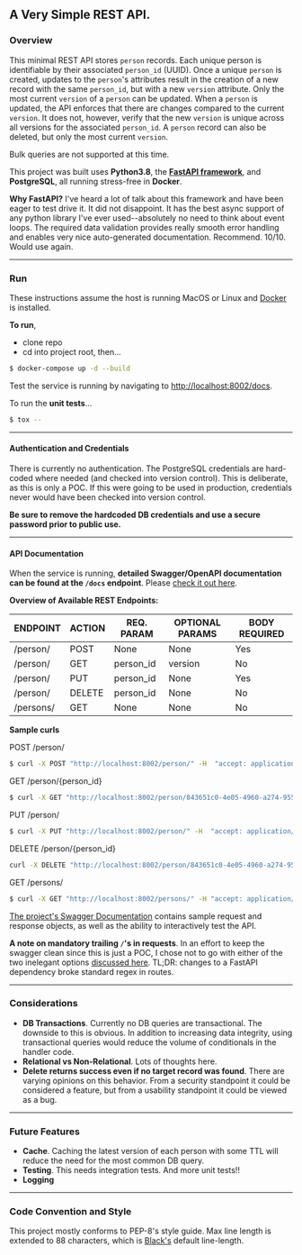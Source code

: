 ## A Very Simple REST API.

### Overview

This minimal REST API stores `person` records. Each unique person is
identifiable by their associated `person_id` (UUID). Once a unique
`person` is created, updates to the `person`'s attributes result in the
creation of a new record with the same `person_id`, but with a new
`version` attribute. Only the most current `version` of a `person` can
be updated. When a `person` is updated, the API enforces that there are
changes compared to the current `version`. It does not, however, verify
that the new `version` is unique across all versions for the associated
`person_id`. A `person` record can also be deleted, but only the most
current `version`.

Bulk queries are not supported at this time.

This project was built uses __Python3.8__, the
[__FastAPI framework__](https://fastapi.tiangolo.com/), and
__PostgreSQL__, all running stress-free in __Docker__.

__Why FastAPI?__ I've heard a lot of talk about this framework and have
been eager to test drive it. It did not disappoint. It has the best
async support of any python library I've ever used--absolutely no need
to think about event loops. The required data validation provides really
smooth error handling and enables very nice auto-generated
documentation. Recommend. 10/10. Would use again.
___

### Run

These instructions assume the host is running MacOS or Linux and
[Docker](https://www.docker.com/) is installed.

__To run__,
* clone repo
* cd into project root, then...

```bash
$ docker-compose up -d --build
```

Test the service is running by navigating to
[http://localhost:8002/docs](http://localhost:8002/docs).

To run the __unit tests__...

```bash
$ tox --
```
___

#### Authentication and Credentials

There is currently no authentication. The PostgreSQL credentials are
hard-coded where needed (and checked into version control). This is
deliberate, as this is only a POC. If this were going to be used in
production, credentials never would have been checked into version
control.

__Be sure to remove the hardcoded DB credentials and use a secure
password prior to public use.__
___

#### API Documentation

When the service is running, __detailed Swagger/OpenAPI documentation
can be found at the `/docs` endpoint__. Please
[check it out here](http://localhost:8002/docs).

__Overview of Available REST Endpoints:__

| ENDPOINT | ACTION | REQ. PARAM | OPTIONAL PARAMS | BODY REQUIRED |
|---       |---     |---         | ---             | ---           |
| /person/ | POST   | None       | None            | Yes           |
| /person/ | GET    | person_id  | version         | No            |
| /person/ | PUT    | person_id  | None            | Yes           |
| /person/ | DELETE | person_id  | None            | No            |
| /persons/| GET    | None       | None            | No            |

__Sample curls__

POST /person/
```bash
$ curl -X POST "http://localhost:8002/person/" -H  "accept: application/json" -H  "Content-Type: application/json" -d '{"first_name":"guido","last_name":"van rossum","email":"guidovr@python.com","age":64}' -i
```

GET /person/{person_id}
```bash
$ curl -X GET "http://localhost:8002/person/843651c0-4e05-4960-a274-95578912bfe1" -H "accept: application/json" -i
```

PUT /person/
```bash
$ curl -X PUT "http://localhost:8002/person/" -H  "accept: application/json" -H  "Content-Type: application/json" -d "{'person_id':'843651c0-4e05-4960-a274-95578912bfe1','email':'guidovr@python3.com'}" -i
```

DELETE /person/{person_id}
```bash
curl -X DELETE "http://localhost:8002/person/843651c0-4e05-4960-a274-95578912bfe1" -H  "accept: application/json" -i
```

GET /persons/
```bash
$ curl -X GET "http://localhost:8002/persons/" -H "accept: application/json" -i
```

[The project's Swagger Documentation](http://localhost:8002/docs)
contains sample request and response objects, as well as the ability to
interactively test the API.

__A note on mandatory trailing `/`'s in requests__. In an effort to keep
the swagger clean since this is just a POC, I chose not to go with
either of the two inelegant options
[discussed here](https://github.com/tiangolo/fastapi/issues/1127).
TL;DR: changes to a FastAPI dependency broke standard regex in routes.
___

### Considerations
* __DB Transactions__. Currently no DB queries are transactional. The
downside to this is obvious. In addition to increasing data integrity,
using transactional queries would reduce the volume of conditionals in
the handler code.
* __Relational vs Non-Relational__. Lots of thoughts here.
* __Delete returns success even if no target record was found__. There
are varying opinions on this behavior. From a security standpoint it
could be considered a feature, but from a usability standpoint it could
be viewed as a bug.
___

### Future Features

* __Cache__. Caching the latest version of each person with some TTL
will reduce the need for the most common DB query.
* __Testing__. This needs integration tests. And more unit tests!!
* __Logging__
___

### Code Convention and Style

This project mostly conforms to PEP-8's style guide. Max line length is
extended to 88 characters, which is
[Black's](https://pypi.org/project/black/) default line-length.
